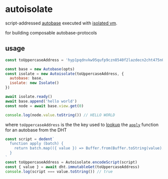 # autoisolate

script-addressed [autobase](https://github.com/hypercore-protocol/autobase) executed with [isolated vm](https://github.com/laverdet/isolated-vm).

for building composable autobase-protocols

## usage

```js
const toUppercaseAddress = 'hyp1pqdnvkw95qufp9czn8540f2lazdecn2cht475n08zaz6fkpatq2tshqltq2'

const base = new Autobase(opts)
const isolate = new Autoisolate(toUppercaseAddress, { 
  autobase: base,
  isolate: new Isolate()
})

await isolate.ready()
await base.append('hello world')
const node = await base.view.get(0)

console.log(node.value.toString()) // HELLO WORLD
```

where `toUppercaseAddress` is the the key used to [lookup](https://github.com/hyperswarm/dht#-value-from---await-nodeimmutablegethash-options) the [`apply`](https://github.com/hypercore-protocol/autobase#customizing-views-with-apply) function for an autobase from the DHT

```js
const script = dedent`
  function apply (batch) {
    return batch.map(({ value }) => Buffer.from(Buffer.toString(value).toUpperCase()))
  }
`
const toUppercaseAddress = Autoisolate.encodeScript(script)
const { value } = await dht.immutableGet(toUppercaseAddress)
console.log(script === value.toString()) // true
```
